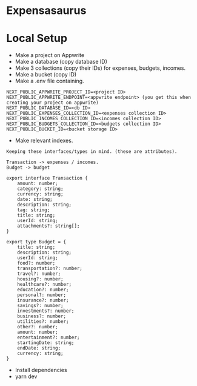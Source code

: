 # Expensasaurus

# Local Setup
- Make a project on Appwrite
- Make a database (copy database ID)
- Make 3 collections (copy their IDs) for expenses, budgets, incomes.
- Make a bucket (copy ID)
- Make a .env file containing.
```
NEXT_PUBLIC_APPWRITE_PROJECT_ID=<project ID>
NEXT_PUBLIC_APPWRITE_ENDPOINT=<appwrite endpoint> (you get this when creating your project on appwrite)
NEXT_PUBLIC_DATABASE_ID=<db ID>
NEXT_PUBLIC_EXPENSES_COLLECTION_ID=<expenses collection ID>
NEXT_PUBLIC_INCOMES_COLLECTION_ID=<incomes collection ID>
NEXT_PUBLIC_BUDGETS_COLLECTION_ID=<budgets collection ID>
NEXT_PUBLIC_BUCKET_ID=<bucket storage ID>
```
- Make relevant indexes.
```
Keeping these interfaces/types in mind. (these are attributes).

Transaction -> expenses / incomes.
Budget -> budget

export interface Transaction {
    amount: number;
    category: string;
    currency: string;
    date: string;
    description: string;
    tag: string;
    title: string;
    userId: string;
    attachments?: string[];
}

export type Budget = {
    title: string;
    description: string;
    userId: string;
    food?: number;
    transportation?: number;
    travel?: number;
    housing?: number;
    healthcare?: number;
    education?: number;
    personal?: number;
    insurance?: number;
    savings?: number;
    investments?: number;
    business?: number;
    utilities?: number;
    other?: number;
    amount: number;
    entertainment?: number;
    startingDate: string;
    endDate: string;
    currency: string;
}

```
- Install dependencies
- yarn dev
